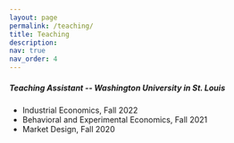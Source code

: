 ```yaml
---
layout: page
permalink: /teaching/
title: Teaching
description: 
nav: true
nav_order: 4
---
```

<h5>Teaching Assistant -- Washington University in St. Louis</h5>
<ul>
  <li>Industrial Economics, Fall 2022</li>
  <li>Behavioral and Experimental Economics, Fall 2021</li>
  <li>Market Design, Fall 2020</li>
</ul>

<!--For now, this page is assumed to be a static description of your courses. You can convert it to a collection similar to `_projects/` so that you can have a dedicated page for each course.-->

<!--Organize your courses by years, topics, or universities, however you like!-->